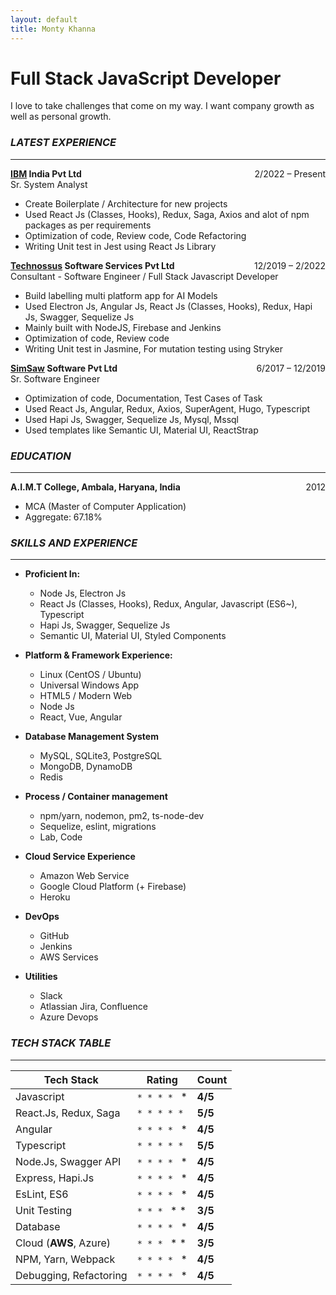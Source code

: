 ```yaml
---
layout: default
title: Monty Khanna
---
```


# Full Stack JavaScript Developer

I love to take challenges that come on my way. I want company growth as well as personal growth.

### _LATEST EXPERIENCE_
---

<span style="float: right">2/2022 – Present</span>
**[IBM](https://www.ibm.com/in-en) India Pvt Ltd**  
Sr. System Analyst

- Create Boilerplate / Architecture for new projects 
- Used React Js (Classes, Hooks), Redux, Saga, Axios
and alot of npm packages as per requirements 
- Optimization of code, Review code, Code Refactoring
- Writing Unit test in Jest using React Js Library

<span style="float: right">12/2019 – 2/2022</span>
**[Technossus](https://www.technossus.com/) Software Services Pvt Ltd**  
Consultant - Software Engineer / Full Stack Javascript Developer

- Build labelling multi platform app for AI Models
- Used Electron Js, Angular Js, React Js (Classes, Hooks), Redux, Hapi Js, Swagger, Sequelize Js
- Mainly built with NodeJS, Firebase and Jenkins
- Optimization of code, Review code
- Writing Unit test in Jasmine, For mutation testing using Stryker

<span style="float: right">6/2017 – 12/2019</span>
**[SimSaw](https://www.simsaw.com/) Software Pvt Ltd**  
Sr. Software Engineer

- Optimization of code, Documentation, Test Cases of Task
- Used React Js, Angular, Redux, Axios, SuperAgent, Hugo, Typescript
- Used Hapi Js, Swagger, Sequelize Js, Mysql, Mssql
- Used templates like Semantic UI, Material UI, ReactStrap

### _EDUCATION_
---

**A.I.M.T College, Ambala, Haryana, India** <span style="float: right">2012</span>

- MCA (Master of Computer Application)
- Aggregate: 67.18%

### _SKILLS AND EXPERIENCE_
---

- **Proficient In:**

  * Node Js, Electron Js 
  * React Js (Classes, Hooks), Redux, Angular, Javascript (ES6~), Typescript
  * Hapi Js, Swagger, Sequelize Js
  * Semantic UI, Material UI, Styled Components

- **Platform &amp; Framework Experience:**

  * Linux (CentOS / Ubuntu)
  * Universal Windows App
  * HTML5 / Modern Web 
  * Node Js
  * React, Vue, Angular
  
- **Database Management System**

  * MySQL, SQLite3, PostgreSQL
  * MongoDB, DynamoDB
  * Redis 

- **Process / Container management**

  * npm/yarn, nodemon, pm2, ts-node-dev
  * Sequelize, eslint, migrations
  * Lab, Code
  
- **Cloud Service Experience**

  * Amazon Web Service
  * Google Cloud Platform (+ Firebase)
  * Heroku

- **DevOps**

  * GitHub
  * Jenkins
  * AWS Services
  
- **Utilities**

  * Slack
  * Atlassian Jira, Confluence
  * Azure Devops

### _TECH STACK TABLE_
---

| Tech Stack | Rating | Count |
| ------ | ------ | ------ |
| Javascript | `* * * * ` * | **4/5** |
| React.Js, Redux, Saga | `* * * * *` | **5/5** |
| Angular | `* * * * ` * | **4/5** |
| Typescript | `* * * * *` | **5/5** |
| Node.Js, Swagger API | `* * * * ` * | **4/5** |
| Express, Hapi.Js | `* * * * ` * | **4/5** |
| EsLint, ES6 | `* * * * ` * | **4/5** |
| Unit Testing | `* * * ` * * | **3/5** |
| Database | `* * * * ` * | **4/5** |
| Cloud (**AWS**, Azure) | `* * * ` * * | **3/5** |
| NPM, Yarn, Webpack | `* * * * ` * | **4/5** |
| Debugging, Refactoring | `* * * * ` * | **4/5** |